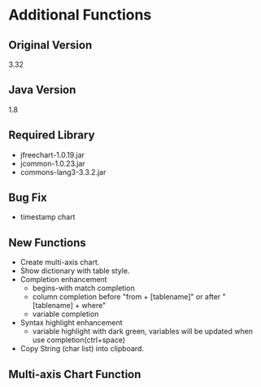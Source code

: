 Additional Functions
=========

Original Version
----

3.32

Java Version
----

1.8

Required Library
----

* jfreechart-1.0.19.jar
* jcommon-1.0.23.jar
* commons-lang3-3.3.2.jar

Bug Fix
-----------

* timestamp chart

New Functions
--------------

* Create multi-axis chart.
* Show dictionary with table style.
* Completion enhancement
   - begins-with match completion
   - column completion before "from + [tablename]" or after "[tablename] + where"
   - variable completion
* Syntax highlight enhancement
   - variable highlight with dark green, variables will be updated when use completion(ctrl+space)
* Copy String (char list) into clipboard.


Multi-axis Chart Function
--------------









